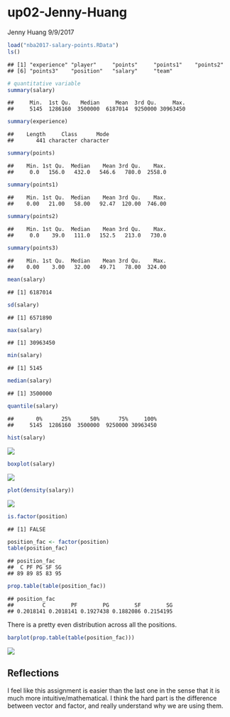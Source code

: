 up02-Jenny-Huang
================
Jenny Huang
9/9/2017

``` r
load("nba2017-salary-points.RData")
ls()
```

    ## [1] "experience" "player"     "points"     "points1"    "points2"   
    ## [6] "points3"    "position"   "salary"     "team"

``` r
# quantitative variable
summary(salary)
```

    ##     Min.  1st Qu.   Median     Mean  3rd Qu.     Max. 
    ##     5145  1286160  3500000  6187014  9250000 30963450

``` r
summary(experience)
```

    ##    Length     Class      Mode 
    ##       441 character character

``` r
summary(points)
```

    ##    Min. 1st Qu.  Median    Mean 3rd Qu.    Max. 
    ##     0.0   156.0   432.0   546.6   780.0  2558.0

``` r
summary(points1)
```

    ##    Min. 1st Qu.  Median    Mean 3rd Qu.    Max. 
    ##    0.00   21.00   58.00   92.47  120.00  746.00

``` r
summary(points2)
```

    ##    Min. 1st Qu.  Median    Mean 3rd Qu.    Max. 
    ##     0.0    39.0   111.0   152.5   213.0   730.0

``` r
summary(points3)
```

    ##    Min. 1st Qu.  Median    Mean 3rd Qu.    Max. 
    ##    0.00    3.00   32.00   49.71   78.00  324.00

``` r
mean(salary)
```

    ## [1] 6187014

``` r
sd(salary)
```

    ## [1] 6571890

``` r
max(salary)
```

    ## [1] 30963450

``` r
min(salary)
```

    ## [1] 5145

``` r
median(salary)
```

    ## [1] 3500000

``` r
quantile(salary)
```

    ##       0%      25%      50%      75%     100% 
    ##     5145  1286160  3500000  9250000 30963450

``` r
hist(salary)
```

![](up02-Jenny-Huang_files/figure-markdown_github-ascii_identifiers/unnamed-chunk-3-1.png)

``` r
boxplot(salary)
```

![](up02-Jenny-Huang_files/figure-markdown_github-ascii_identifiers/unnamed-chunk-3-2.png)

``` r
plot(density(salary))
```

![](up02-Jenny-Huang_files/figure-markdown_github-ascii_identifiers/unnamed-chunk-3-3.png)

``` r
is.factor(position)
```

    ## [1] FALSE

``` r
position_fac <- factor(position)
table(position_fac)
```

    ## position_fac
    ##  C PF PG SF SG 
    ## 89 89 85 83 95

``` r
prop.table(table(position_fac))
```

    ## position_fac
    ##         C        PF        PG        SF        SG 
    ## 0.2018141 0.2018141 0.1927438 0.1882086 0.2154195

There is a pretty even distribution across all the positions.

``` r
barplot(prop.table(table(position_fac)))
```

![](up02-Jenny-Huang_files/figure-markdown_github-ascii_identifiers/unnamed-chunk-5-1.png)

Reflections
-----------

I feel like this assignment is easier than the last one in the sense that it is much more intuitive/mathematical. I think the hard part is the difference between vector and factor, and really understand why we are using them.
